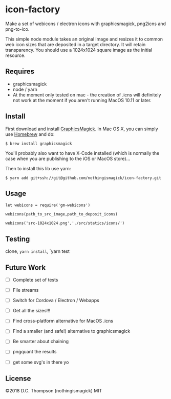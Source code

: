 # icon-factory
Make a set of webicons / electron icons with graphicsmagick, png2icns and png-to-ico.

This simple node module takes an original image and resizes it to common web icon sizes that are deposited in a target directory. It will retain transparency. You should use a 1024x1024 square image as the initial resource.

## Requires
- graphicsmagick
- node / yarn
- At the moment only tested on mac - the creation of .icns will definitely not work at the moment if you aren't running MacOS 10.11 or later.

## Install
First download and install [GraphicsMagick](http://www.graphicsmagick.org/). In Mac OS X, you can simply use [Homebrew](http://mxcl.github.io/homebrew/) and do:

```
$ brew install graphicsmagick
```

You'll probably also want to have X-Code installed (which is normally the case when you are publishing to the iOS or MacOS store)...

Then to install this lib use yarn:

```
$ yarn add git+ssh://git@github.com/nothingismagick/icon-factory.git
```
## Usage
```
let webicons = require('gm-webicons')

webicons(path_to_src_image,path_to_deposit_icons)

webicons('src-1024x1024.png','./src/statics/icons/')
```

## Testing
clone, `yarn install`, `yarn test

## Future Work
- [ ] Complete set of tests
- [ ] File streams
- [ ] Switch for Cordova / Electron / Webapps
- [ ] Get all the sizes!!!
- [ ] Find cross-platform alternative for MacOS .icns
- [ ] Find a smaller (and safe!) alternative to graphicsmagick
- [ ] Be smarter about chaining
- [ ] pngquant the results
- [ ] get some svg's in there yo


## License
©2018 D.C. Thompson (nothingismagick)
MIT
